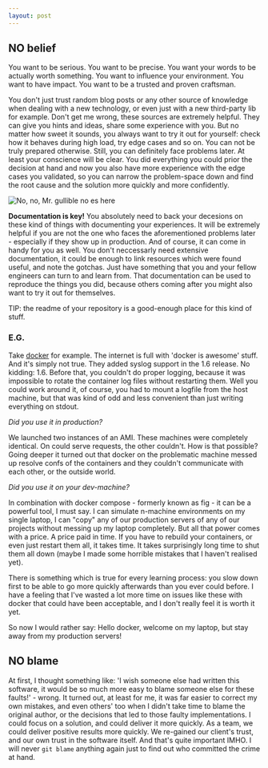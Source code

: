 ```yaml
---
layout: post
---
```

## NO belief

You want to be serious. You want to be precise. You want your words to be actually worth something. You want to influence your environment. You want to have impact. You want to be a trusted and proven craftsman.

You don't just trust random blog posts or any other source of knowledge when dealing with a new technology, or even just with a new third-party lib for example.
Don't get me wrong, these sources are extremely helpful. They can give you hints and ideas, share some experience with you. But no matter how sweet it sounds, you always want to try it out for yourself: check how it behaves during high load, try edge cases and so on.
You can not be truly prepared otherwise. Still, you can definitely face problems later. At least your conscience will be clear. You did everything you could prior the decision at hand and now you also have more experience with the edge cases you validated, so you can narrow the problem-space down and find the root cause and the solution more quickly and more confidently.

![No, no, Mr. gullible no es here][nono]

__Documentation is key!__ You absolutely need to back your decesions on these kind of things with documenting your experiences. It will be extremely helpful if you are not the one who faces the aforementioned problems later - especially if they show up in production. And of course, it can come in handy for you as well. You don't neccessarly need extensive documentation, it could be enough to link resources which were found useful, and note the gotchas. Just have something that you and your fellow engineers can turn to and learn from. That documentation can be used to reproduce the things you did, because others coming after you might also want to try it out for themselves.

TIP: the readme of your repository is a good-enough place for this kind of stuff.

### E.G.

Take [docker] for example. The internet is full with 'docker is awesome' stuff. And it's simply not true.
They added syslog support in the 1.6 release. No kidding: 1.6. Before that, you couldn't do proper logging, because it was impossible to rotate the container log files without restarting them. Well you could work around it, of course, you had to mount a logfile from the host machine, but that was kind of odd and less convenient than just writing everything on stdout.

_Did you use it in production?_

We launched two instances of an AMI. These machines were completely identical. On could serve requests, the other couldn't. How is that possible?
Going deeper it turned out that docker on the problematic machine messed up resolve confs of the containers and they couldn't communicate with each other, or the outside world.

_Did you use it on your dev-machine?_

In combination with docker compose - formerly known as fig - it can be a powerful tool, I must say. I can simulate n-machine environments on my single laptop, I can "copy" any of our production servers of any of our projects without messing up my laptop completely. But all that power comes with a price. A price paid in time. If you have to rebuild your containers, or even just restart them all, it takes time. It takes surprisingly long time to shut them all down (maybe I made some horrible mistakes that I haven't realised yet).

There is something which is true for every learning process: you slow down first to be able to go more quickly afterwards than you ever could before. I have a feeling that I've wasted a lot more time on issues like these with docker that could have been acceptable, and I don't really feel it is worth it yet.

So now I would rather say: Hello docker, welcome on my laptop, but stay away from my production servers!

## NO blame

At first, I thought something like: 'I wish someone else had written this software, it would be so much more easy to blame someone else for these faults!' - wrong.
It turned out, at least for me, it was far easier to correct my own mistakes, and even others' too when I didn't take time to blame the original author, or the decisions that led to those faulty implementations. I could focus on a solution, and could deliver it more quickly. As a team, we could deliver positive results more quickly. We re-gained our client's trust, and our own trust in the software itself. And that's quite important IMHO.
I will never `git blame` anything again just to find out who committed the crime at hand.

##

[nono]: https://i.imgflip.com/rvbha.jpg
[docker]: https://www.docker.com/
